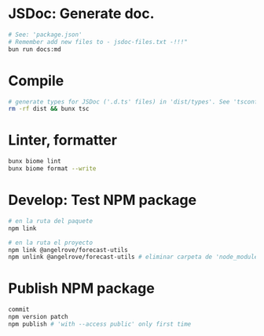 
# JSDoc: Generate doc.

```bash
# See: 'package.json'
# Remember add new files to - jsdoc-files.txt -!!!"
bun run docs:md
```

# Compile

```bash
# generate types for JSDoc ('.d.ts' files) in 'dist/types'. See 'tsconfig.json'
rm -rf dist && bunx tsc
```

# Linter, formatter

```sh
bunx biome lint
bunx biome format --write
```

# Develop: Test NPM package

```bash
# en la ruta del paquete
npm link

# en la ruta el proyecto
npm link @angelrove/forecast-utils
npm unlink @angelrove/forecast-utils # eliminar carpeta de 'node_modules'
```

# Publish NPM package

```bash
commit
npm version patch
npm publish # 'with --access public' only first time
```
